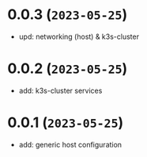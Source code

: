 # 0.0.3 (`2023-05-25`)
- upd: networking (host) & k3s-cluster

# 0.0.2 (`2023-05-25`)
- add: k3s-cluster services

# 0.0.1 (`2023-05-25`)
- add: generic host configuration

